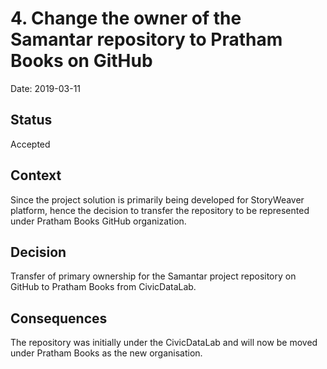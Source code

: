 # 4. Change the owner of the Samantar repository to Pratham Books on GitHub

Date: 2019-03-11

## Status

Accepted

## Context

Since the project solution is primarily being developed for StoryWeaver platform, hence the decision to transfer the repository to be represented under Pratham Books GitHub organization.

## Decision

Transfer of primary ownership for the Samantar project repository on GitHub to Pratham Books from CivicDataLab.

## Consequences

The repository was initially under the CivicDataLab and will now be moved under Pratham Books as the new organisation.